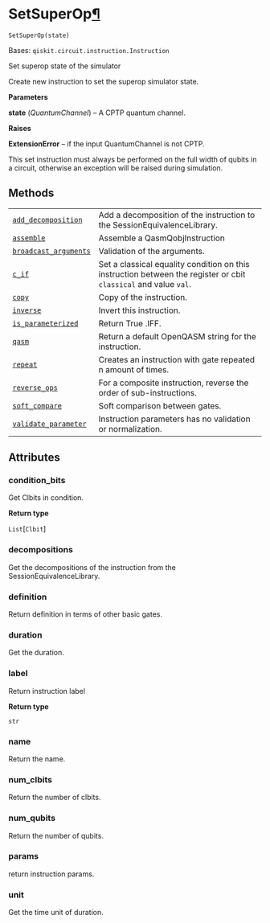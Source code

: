 # SetSuperOp[¶](#setsuperop "Permalink to this headline")

<span id="undefined" />

`SetSuperOp(state)`

Bases: `qiskit.circuit.instruction.Instruction`

Set superop state of the simulator

Create new instruction to set the superop simulator state.

**Parameters**

**state** (*QuantumChannel*) – A CPTP quantum channel.

**Raises**

**ExtensionError** – if the input QuantumChannel is not CPTP.

<Admonition title="Note" type="note">
  This set instruction must always be performed on the full width of qubits in a circuit, otherwise an exception will be raised during simulation.
</Admonition>

## Methods

|                                                                                                                                                                                                                |                                                                                                                  |
| -------------------------------------------------------------------------------------------------------------------------------------------------------------------------------------------------------------- | ---------------------------------------------------------------------------------------------------------------- |
| [`add_decomposition`](qiskit.providers.aer.library.SetSuperOp.add_decomposition#qiskit.providers.aer.library.SetSuperOp.add_decomposition "qiskit.providers.aer.library.SetSuperOp.add_decomposition")         | Add a decomposition of the instruction to the SessionEquivalenceLibrary.                                         |
| [`assemble`](qiskit.providers.aer.library.SetSuperOp.assemble#qiskit.providers.aer.library.SetSuperOp.assemble "qiskit.providers.aer.library.SetSuperOp.assemble")                                             | Assemble a QasmQobjInstruction                                                                                   |
| [`broadcast_arguments`](qiskit.providers.aer.library.SetSuperOp.broadcast_arguments#qiskit.providers.aer.library.SetSuperOp.broadcast_arguments "qiskit.providers.aer.library.SetSuperOp.broadcast_arguments") | Validation of the arguments.                                                                                     |
| [`c_if`](qiskit.providers.aer.library.SetSuperOp.c_if#qiskit.providers.aer.library.SetSuperOp.c_if "qiskit.providers.aer.library.SetSuperOp.c_if")                                                             | Set a classical equality condition on this instruction between the register or cbit `classical` and value `val`. |
| [`copy`](qiskit.providers.aer.library.SetSuperOp.copy#qiskit.providers.aer.library.SetSuperOp.copy "qiskit.providers.aer.library.SetSuperOp.copy")                                                             | Copy of the instruction.                                                                                         |
| [`inverse`](qiskit.providers.aer.library.SetSuperOp.inverse#qiskit.providers.aer.library.SetSuperOp.inverse "qiskit.providers.aer.library.SetSuperOp.inverse")                                                 | Invert this instruction.                                                                                         |
| [`is_parameterized`](qiskit.providers.aer.library.SetSuperOp.is_parameterized#qiskit.providers.aer.library.SetSuperOp.is_parameterized "qiskit.providers.aer.library.SetSuperOp.is_parameterized")             | Return True .IFF.                                                                                                |
| [`qasm`](qiskit.providers.aer.library.SetSuperOp.qasm#qiskit.providers.aer.library.SetSuperOp.qasm "qiskit.providers.aer.library.SetSuperOp.qasm")                                                             | Return a default OpenQASM string for the instruction.                                                            |
| [`repeat`](qiskit.providers.aer.library.SetSuperOp.repeat#qiskit.providers.aer.library.SetSuperOp.repeat "qiskit.providers.aer.library.SetSuperOp.repeat")                                                     | Creates an instruction with gate repeated n amount of times.                                                     |
| [`reverse_ops`](qiskit.providers.aer.library.SetSuperOp.reverse_ops#qiskit.providers.aer.library.SetSuperOp.reverse_ops "qiskit.providers.aer.library.SetSuperOp.reverse_ops")                                 | For a composite instruction, reverse the order of sub-instructions.                                              |
| [`soft_compare`](qiskit.providers.aer.library.SetSuperOp.soft_compare#qiskit.providers.aer.library.SetSuperOp.soft_compare "qiskit.providers.aer.library.SetSuperOp.soft_compare")                             | Soft comparison between gates.                                                                                   |
| [`validate_parameter`](qiskit.providers.aer.library.SetSuperOp.validate_parameter#qiskit.providers.aer.library.SetSuperOp.validate_parameter "qiskit.providers.aer.library.SetSuperOp.validate_parameter")     | Instruction parameters has no validation or normalization.                                                       |

## Attributes

<span id="undefined" />

### condition\_bits

Get Clbits in condition.

**Return type**

`List`\[`Clbit`]

<span id="undefined" />

### decompositions

Get the decompositions of the instruction from the SessionEquivalenceLibrary.

<span id="undefined" />

### definition

Return definition in terms of other basic gates.

<span id="undefined" />

### duration

Get the duration.

<span id="undefined" />

### label

Return instruction label

**Return type**

`str`

<span id="undefined" />

### name

Return the name.

<span id="undefined" />

### num\_clbits

Return the number of clbits.

<span id="undefined" />

### num\_qubits

Return the number of qubits.

<span id="undefined" />

### params

return instruction params.

<span id="undefined" />

### unit

Get the time unit of duration.
